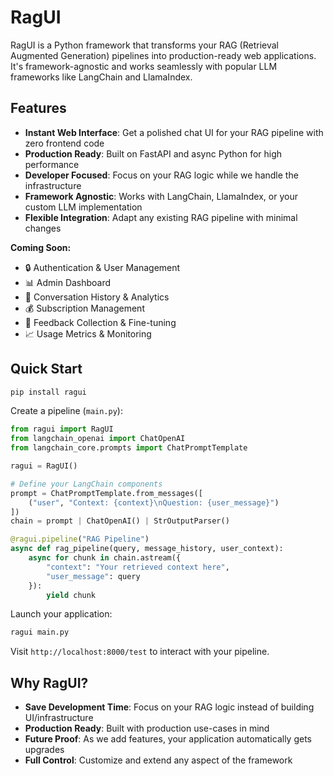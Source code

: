 # RagUI

RagUI is a Python framework that transforms your RAG (Retrieval Augmented Generation) pipelines into production-ready web applications. It's framework-agnostic and works seamlessly with popular LLM frameworks like LangChain and LlamaIndex.

## Features

- **Instant Web Interface**: Get a polished chat UI for your RAG pipeline with zero frontend code
- **Production Ready**: Built on FastAPI and async Python for high performance
- **Developer Focused**: Focus on your RAG logic while we handle the infrastructure
- **Framework Agnostic**: Works with LangChain, LlamaIndex, or your custom LLM implementation
- **Flexible Integration**: Adapt any existing RAG pipeline with minimal changes

**Coming Soon:**
- 🔒 Authentication & User Management
- 📊 Admin Dashboard
- 💾 Conversation History & Analytics
- 💰 Subscription Management
- 🔄 Feedback Collection & Fine-tuning
- 📈 Usage Metrics & Monitoring

## Quick Start

```bash
pip install ragui
```

Create a pipeline (`main.py`):

```python
from ragui import RagUI
from langchain_openai import ChatOpenAI
from langchain_core.prompts import ChatPromptTemplate

ragui = RagUI()

# Define your LangChain components
prompt = ChatPromptTemplate.from_messages([
    ("user", "Context: {context}\nQuestion: {user_message}")
])
chain = prompt | ChatOpenAI() | StrOutputParser()

@ragui.pipeline("RAG Pipeline")
async def rag_pipeline(query, message_history, user_context):
    async for chunk in chain.astream({
        "context": "Your retrieved context here",
        "user_message": query
    }):
        yield chunk
```

Launch your application:

```bash
ragui main.py
```

Visit `http://localhost:8000/test` to interact with your pipeline.

## Why RagUI?

- **Save Development Time**: Focus on your RAG logic instead of building UI/infrastructure
- **Production Ready**: Built with production use-cases in mind
- **Future Proof**: As we add features, your application automatically gets upgrades
- **Full Control**: Customize and extend any aspect of the framework
